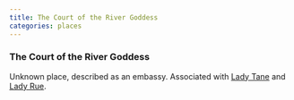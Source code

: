 ```yaml
---
title: The Court of the River Goddess
categories: places
---
```


### The Court of the River Goddess

Unknown place, described as an embassy. Associated with [Lady Tane](Tane) and [Lady Rue](Rue).
